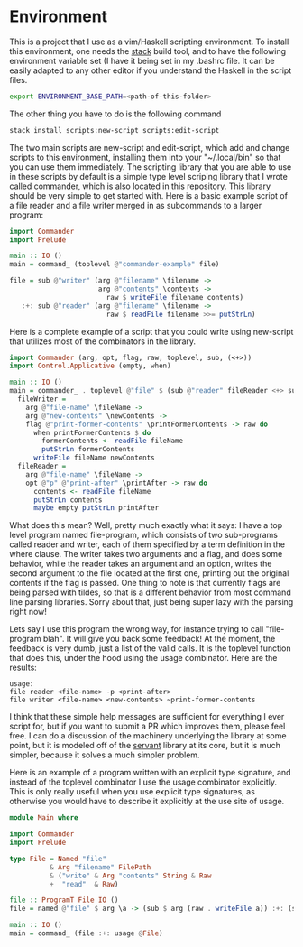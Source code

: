 # Environment

This is a project that I use as a vim/Haskell scripting environment. 
To install this environment, one needs the [stack](https://docs.haskellstack.org/)
build tool, and to have the following environment variable set (I have it being set
in my .bashrc file. It can be easily adapted to any other editor if you understand
the Haskell in the script files.
```bash
export ENVIRONMENT_BASE_PATH=<path-of-this-folder>
```
The other thing you have to do is the following command
```bash
stack install scripts:new-script scripts:edit-script
```
The two main scripts are new-script and edit-script, which add and change scripts
to this environment, installing them into your "~/.local/bin" so that you can use
them immediately. The scripting library that you are able to use in these scripts
by default is a simple type level scriping library that I wrote called commander,
which is also located in this repository. This library should be very simple to
get started with. Here is a basic example script of a file reader and a file writer merged
in as subcommands to a larger program:
```haskell
import Commander
import Prelude

main :: IO ()
main = command_ (toplevel @"commander-example" file)

file = sub @"writer" (arg @"filename" \filename ->
                      arg @"contents" \contents ->
                        raw $ writeFile filename contents)
   :+: sub @"reader" (arg @"filename" \filename ->
                        raw $ readFile filename >>= putStrLn)
``` 
Here is a complete example of a script that you could write using
new-script that utilizes most of the combinators in the library.
```haskell
import Commander (arg, opt, flag, raw, toplevel, sub, (<+>))
import Control.Applicative (empty, when)

main :: IO ()
main = commander_ . toplevel @"file" $ (sub @"reader" fileReader <+> sub @"writer" fileWriter) where  
  fileWriter =
    arg @"file-name" \fileName ->
    arg @"new-contents" \newContents ->
    flag @"print-former-contents" \printFormerContents -> raw do
      when printFormerContents $ do
        formerContents <- readFile fileName
        putStrLn formerContents
      writeFile fileName newContents
  fileReader =
    arg @"file-name" \fileName ->
    opt @"p" @"print-after" \printAfter -> raw do
      contents <- readFile fileName
      putStrLn contents
      maybe empty putStrLn printAfter
```
What does this mean? Well, pretty much exactly what it says: I have a top level program named file-program,
which consists of two sub-programs called reader and writer, each of them specified by a
term definition in the where clause. The writer takes two arguments and a flag, and does
some behavior, while the reader takes an argument and an option, writes the second argument
to the file located at the first one, printing out the original contents if the flag is passed.
One thing to note is that currently flags are being parsed with tildes, so that is a different behavior
from most command line parsing libraries. Sorry about that, just being super lazy with the parsing right
now!

Lets say I use this program the wrong way, for instance trying to call "file-program blah".
It will give you back some feedback! At the moment, the feedback is very dumb, just a list
of the valid calls. It is the toplevel function that does this, under the hood using the
usage combinator. Here are the results:
```
usage:
file reader <file-name> -p <print-after>
file writer <file-name> <new-contents> ~print-former-contents
```
I think that these simple help messages are sufficient for everything I ever script for, but if you want
to submit a PR which improves them, please feel free. I can do a discussion of the machinery underlying
the library at some point, but it is modeled off of the [servant](https://www.servant.dev) library at its 
core, but it is much simpler, because it solves a much simpler problem.

Here is an example of a program written with an explicit type signature, and instead of the toplevel
combinator I use the usage combinator explicitly. This is only really useful when you use explicit
type signatures, as otherwise you would have to describe it explicitly at the use site of usage.

```haskell
module Main where

import Commander
import Prelude

type File = Named "file"
          & Arg "filename" FilePath
          & ("write" & Arg "contents" String & Raw
          +  "read"  & Raw)

file :: ProgramT File IO ()
file = named @"file" $ arg \a -> (sub $ arg (raw . writeFile a)) :+: (sub . raw $ readFile a >>= putStrLn)

main :: IO ()
main = command_ (file :+: usage @File)
```
